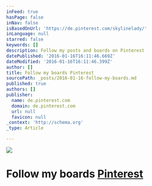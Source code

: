 ```yaml
---
inFeed: true
hasPage: false
inNav: false
isBasedOnUrl: 'https://de.pinterest.com/skylinelady/'
inLanguage: null
starred: false
keywords: []
description: Follow my posts and boards on Pinterest
datePublished: '2016-01-16T16:11:46.669Z'
dateModified: '2016-01-16T16:11:46.399Z'
author: []
title: Follow my boards Pinterest
sourcePath: _posts/2016-01-16-follow-my-boards.md
published: true
authors: []
publisher:
  name: de.pinterest.com
  domain: de.pinterest.com
  url: null
  favicon: null
_context: 'http://schema.org'
_type: Article

---
```

![](https://s3-us-west-2.amazonaws.com/the-grid-img/p/542a381aa2cef89928b00e57a7d6f4a8067127e3.gif)

# Follow my boards [Pinterest][0]

[0]: https://www.pinterest.com/skylinelady/